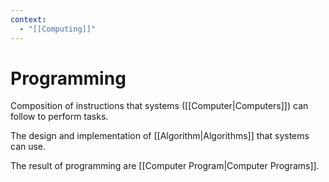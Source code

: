 ```yaml
---
context:
  - "[[Computing]]"
---
```


# Programming

Composition of instructions that systems ([[Computer|Computers]]) can follow to perform tasks.

The design and implementation of [[Algorithm|Algorithms]] that systems can use.

The result of programming are [[Computer Program|Computer Programs]].
